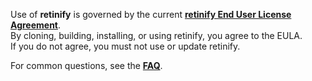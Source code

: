 Use of **retinify** is governed by the current [**retinify End User License Agreement**](https://github.com/retinify/retinify-EULA/blob/main/EULA.md).  
By cloning, building, installing, or using retinify, you agree to the EULA.  
If you do not agree, you must not use or update retinify.  

For common questions, see the [**FAQ**](https://github.com/retinify/retinify-EULA/blob/main/FAQ.md).  
